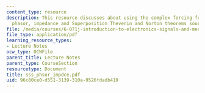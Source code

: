```yaml
---
content_type: resource
description: This resource discusses about using the complex forcing function, the
  phasor, impedance and Superposition Thevenin and Norton theorems source transformations.
file: /media/courses/6-071j-introduction-to-electronics-signals-and-measurement-spring-2006/96c80ce0d5513139310a9526fdadb419_sss_phsor_impdce.pdf
file_type: application/pdf
learning_resource_types:
- Lecture Notes
ocw_type: OCWFile
parent_title: Lecture Notes
parent_type: CourseSection
resourcetype: Document
title: sss_phsor_impdce.pdf
uid: 96c80ce0-d551-3139-310a-9526fdadb419
---
```

